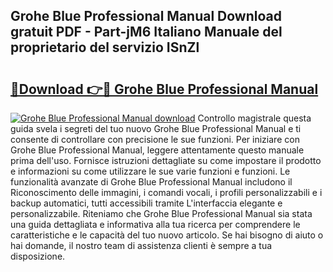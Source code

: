 ## Grohe Blue Professional Manual Download gratuit PDF - Part-jM6 Italiano Manuale del proprietario del servizio ISnZl

# <h2><a href="http://dfevqhj.blite.top/?on=Grohe+Blue+Professional+Manual">🔗Download 👉🔴 Grohe Blue Professional Manual</a></h2>

[![Grohe Blue Professional Manual download](https://i.imgur.com/lujVjoI.png)](http://dfevqhj.blite.top/?on=Grohe+Blue+Professional+Manual)
Controllo magistrale questa guida svela i segreti del tuo nuovo Grohe Blue Professional Manual e ti consente di controllare con precisione le sue funzioni. Per iniziare con Grohe Blue Professional Manual, leggere attentamente questo manuale prima dell'uso. Fornisce istruzioni dettagliate su come impostare il prodotto e informazioni su come utilizzare le sue varie funzioni e funzioni. Le funzionalità avanzate di Grohe Blue Professional Manual includono il Riconoscimento delle immagini, i comandi vocali, i profili personalizzabili e i backup automatici, tutti accessibili tramite L'interfaccia elegante e personalizzabile. Riteniamo che Grohe Blue Professional Manual sia stata una guida dettagliata e informativa alla tua ricerca per comprendere le caratteristiche e le capacità del tuo nuovo articolo. Se hai bisogno di aiuto o hai domande, il nostro team di assistenza clienti è sempre a tua disposizione.
